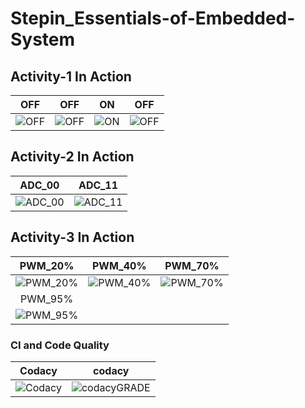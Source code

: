 # Stepin_Essentials-of-Embedded-System
## Activity-1 In Action

|OFF|OFF|ON|OFF|
|:--:|:--:|:--:|:--:|
|![OFF](https://user-images.githubusercontent.com/80662569/116460814-1e747f00-a885-11eb-9361-7d70ba90e82d.PNG) |![OFF](https://user-images.githubusercontent.com/80662569/116460808-1c122500-a885-11eb-8023-4ab0ec876fa6.PNG)|![ON](https://user-images.githubusercontent.com/80662569/116460813-1ddbe880-a885-11eb-90f1-d0da5705cd19.PNG)|![OFF](https://user-images.githubusercontent.com/80662569/116460810-1ddbe880-a885-11eb-9460-5a43f89de00e.PNG)|

## Activity-2 In Action

|ADC_00|ADC_11|
|:--:|:--:|
|![ADC_00](https://user-images.githubusercontent.com/80662569/116461383-d0ac4680-a885-11eb-84b5-dc8d17cff3dc.PNG) |![ADC_11](https://user-images.githubusercontent.com/80662569/116461375-cdb15600-a885-11eb-805c-2dc73d198a3d.PNG)|

## Activity-3 In Action

|PWM_20%|PWM_40%|PWM_70%|
|:--:|:--:|:--:|
|![PWM_20%](https://user-images.githubusercontent.com/80662569/116461901-72cc2e80-a886-11eb-8525-42061d74f693.PNG) |![PWM_40%](https://user-images.githubusercontent.com/80662569/116461893-7069d480-a886-11eb-859b-1ec11c368164.PNG)|![PWM_70%](https://user-images.githubusercontent.com/80662569/116461897-72339800-a886-11eb-9006-369b7be40d44.PNG)|
|PWM_95%|
|![PWM_95%](https://user-images.githubusercontent.com/80662569/116461900-72339800-a886-11eb-8eea-43aeae327bea.PNG)|

### CI and Code Quality

|Codacy|codacy|
|:--:|:--:|
|![Codacy](https://app.codacy.com/gh/Nityasai5009/Stepin_Essentials-of-Embedded-System/dashboard)|![codacyGRADE](https://app.codacy.com/gh/Nityasai5009/Stepin_Essentials-of-Embedded-System/dashboard)|
